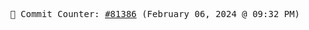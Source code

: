 <p align="center">
    <samp>
        📮 Commit Counter: <a href="https://github.com/Javascript-void0/Javascript-void0/commits/main">#81386</a> (February 06, 2024 @ 09:32 PM)
    </samp>
</p>